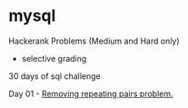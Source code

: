 # mysql

Hackerank Problems (Medium and Hard only)

* selective grading

30 days of sql challenge

Day 01 - [Removing repeating pairs problem.](https://github.com/Napster8/mysql/blob/Napster8/raghutapas12/day_01_challenge.sql)

